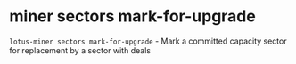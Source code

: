 # miner sectors mark-for-upgrade

`lotus-miner sectors mark-for-upgrade` - Mark a committed capacity sector for replacement by a sector with deals